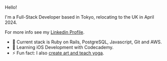 Hello! 

I'm a Full-Stack Developer based in Tokyo, relocating to the UK in April 2024. 

For more info see my [Linkedin Profile](https://www.linkedin.com/in/gracekishino/).

- 🔭 Current stack is Ruby on Rails, PostgreSQL, Javascript, Git and AWS.
- 🌱 Learning iOS Development with Codecademy.
- ⚡ Fun fact: I also [create art and teach yoga](https://twigtea.com).


<!--
**gracekishino/gracekishino** is a ✨ _special_ ✨ repository because its `README.md` (this file) appears on your GitHub profile.

Here are some ideas to get you started:

- 👯 I’m looking to collaborate on ...
- 🤔 I’m looking for help with ...
- 💬 Ask me about ...
- 📫 How to reach me: ...
- 😄 Pronouns: ...
- ⚡ Fun fact: ...
-->

